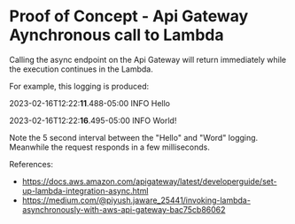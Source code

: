 # Proof of Concept - Api Gateway Aynchronous call to Lambda

Calling the async endpoint on the Api Gateway will return immediately while the execution continues in the Lambda. 

For example, this logging is produced:

2023-02-16T12:22:**11**.488-05:00    INFO Hello

2023-02-16T12:22:**16**.495-05:00   INFO World!

Note the 5 second interval between the "Hello" and "Word" logging. Meanwhile the request responds in a few milliseconds.


References:
- https://docs.aws.amazon.com/apigateway/latest/developerguide/set-up-lambda-integration-async.html
- https://medium.com/@piyush.jaware_25441/invoking-lambda-asynchronously-with-aws-api-gateway-bac75cb86062